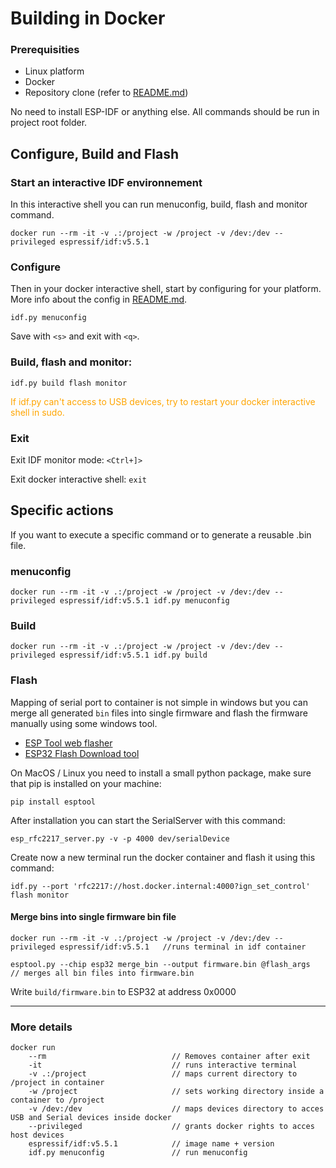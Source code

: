 
# Building in Docker

### Prerequisities
- Linux platform
- Docker
- Repository clone (refer to [README.md](/README.md))

No need to install ESP-IDF or anything else. All commands should be run in project root folder.

## Configure, Build and Flash
### Start an interactive IDF environnement
In this interactive shell you can run menuconfig, build, flash and monitor command.
```
docker run --rm -it -v .:/project -w /project -v /dev:/dev --privileged espressif/idf:v5.5.1
```

### Configure
Then in your docker interactive shell, start by configuring for your platform. More info about the config in [README.md](/README.md#config).
```
idf.py menuconfig
```
Save with `<s>` and exit with `<q>`.

### Build, flash and monitor:
```
idf.py build flash monitor
```
<span style="color: orange">If idf.py can't access to USB devices, try to restart your docker interactive shell in sudo.</span>

### Exit
Exit IDF monitor mode: `<Ctrl+]>`

Exit docker interactive shell: `exit`

## Specific actions
If you want to execute a specific command or to generate a reusable .bin file.
### menuconfig
```
docker run --rm -it -v .:/project -w /project -v /dev:/dev --privileged espressif/idf:v5.5.1 idf.py menuconfig
```

### Build
```
docker run --rm -it -v .:/project -w /project -v /dev:/dev --privileged espressif/idf:v5.5.1 idf.py build
```

### Flash
Mapping of serial port to container is not simple in windows but you can merge all generated `bin` files into single firmware and flash the firmware manually using some windows tool.
 - [ESP Tool web flasher](https://espressif.github.io/esptool-js/)
 - [ESP32 Flash Download tool](https://www.espressif.com/en/support/download/other-tools)

On MacOS / Linux  you need to install a small python package, make sure that pip is installed on your machine:

```
pip install esptool
```
After installation you can start the SerialServer with this command:
```
esp_rfc2217_server.py -v -p 4000 dev/serialDevice
```

Create now a new terminal run the docker container and flash it using this command:
```
idf.py --port 'rfc2217://host.docker.internal:4000?ign_set_control' flash monitor
```

#### Merge bins into single firmware bin file
```
docker run --rm -it -v .:/project -w /project -v /dev:/dev --privileged espressif/idf:v5.5.1   //runs terminal in idf container

esptool.py --chip esp32 merge_bin --output firmware.bin @flash_args         // merges all bin files into firmware.bin
```

Write `build/firmware.bin` to ESP32 at address 0x0000




--------------------
### More details
```
docker run
    --rm                            // Removes container after exit
    -it                             // runs interactive terminal
    -v .:/project                   // maps current directory to /project in container
    -w /project                     // sets working directory inside a container to /project
    -v /dev:/dev                    // maps devices directory to acces USB and Serial devices inside docker
    --privileged                    // grants docker rights to acces host devices
    espressif/idf:v5.5.1            // image name + version
    idf.py menuconfig               // run menuconfig
```
